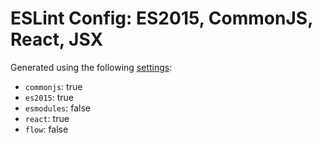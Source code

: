 # ESLint Config: ES2015, CommonJS, React, JSX

Generated using the following [settings](https://github.com/wildpeaks/packages-eslint-config#readme):

- `commonjs`: true
- `es2015`: true
- `esmodules`: false
- `react`: true
- `flow`: false
	